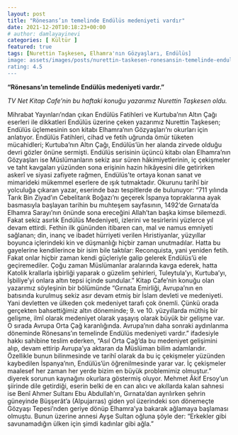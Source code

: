 ```yaml
---
layout: post
title: "Rönesans’ın temelinde Endülüs medeniyeti vardır"
date: 2021-12-20T10:18:23+00:00
# author: damlayayinevi
categories: [ Kültür ]
featured: true
tags: [Nurettin Taşkesen, Elhamra'nın Gözyaşları, Endülüs]
image: assets/images/posts/nurettin-taskesen-ronesansin-temelinde-endulus-medeniyeti-vardir.jpg
rating: 4.5
---
```


**“Rönesans’ın temelinde Endülüs medeniyeti vardır.”**

*TV Net Kitap Cafe’nin bu haftaki konuğu yazarımız Nurettin Taşkesen oldu.*

Mihrabat Yayınları’ndan çıkan Endülüs Fatihleri ve Kurtuba’nın Altın Çağı eserleri ile dikkatleri Endülüs üzerine çeken yazarımız Nurettin Taşkesen; Endülüs üçlemesinin son kitabı Elhamra’nın Gözyaşları’nı okurları için anlatıyor.
Endülüs Fatihleri, cihad ve fetih uğrunda ömür tüketen mücahidleri; Kurtuba’nın Altın Çağı, Endülüs’ün her alanda zirvede olduğu devri gözler önüne sermişti. Endülüs serisinin üçüncü kitabı olan Elhamra’nın Gözyaşları ise Müslümanların sekiz asır süren hâkimiyetlerinin, iç çekişmeler ve taht kavgaları yüzünden sona erişinin hazin hikâyesini dile getirirken askerî ve siyasi zafiyete rağmen, Endülüs’te ortaya konan sanat ve mimarideki mükemmel eserlere de ışık tutmaktadır.
Okurunu tarihî bir yolculuğa çıkaran yazar, eserinde bazı tespitlerde de bulunuyor:
 “711 yılında Tarık Bin Ziyad’ın Cebelitarık Boğazı’nı geçerek İspanya topraklarına ayak basmasıyla başlayan tarihin bu muhteşem sayfasının, 1492’de Gırnata’da Elhamra Sarayı’nın önünde sona ereceğini Allah’tan başka kimse bilemezdi. Fakat sekiz asırlık Endülüs Medeniyeti, izlerini ve tesirlerini yüzlerce yıl devam ettirdi. 
Fethin ilk gününden itibaren can, mal ve namus emniyeti sağlanan; din, inanç ve ibadet hürriyeti verilen Hıristiyanlar, yüzyıllar boyunca içlerindeki kin ve düşmanlığı hiçbir zaman unutmadılar. Hatta bu gayelerine kendilerince bir isim bile taktılar: Reconquista, yani yeniden fetih. Fakat onlar hiçbir zaman kendi güçleriyle galip gelerek Endülüs’ü ele geçiremediler. Çoğu zaman Müslümanlar aralarında kavga ederek, hatta Katolik krallarla işbirliği yaparak o güzelim şehirleri, Tuleytula’yı, Kurtuba’yı, İşbiliye’yi onlara altın tepsi içinde sundular.”
Kitap Cafe’nin konuğu olan yazarımız söyleşinin bir bölümünde “Gırnata Emirliği, Avrupa’nın en batısında kurulmuş sekiz asır devam etmiş bir İslam devleti ve medeniyeti. Yani devletten ve ülkeden çok medeniyet tarafı çok önemli. Çünkü orada gerçekten bahsettiğimiz altın döneminde; 9. ve 10. yüzyıllarda müthiş bir gelişme, ilmî olarak medeniyet olarak yaşayış olarak büyük bir gelişme var. O sırada Avrupa Orta Çağ karanlığında. Avrupa’nın daha sonraki aydınlanma döneminde Rönesans’ın temelinde Endülüs medeniyeti vardır.” ifadesiyle hakkı sahibine teslim ederken, “Asıl Orta Çağ’da bu medeniyet gelişimini alıp, devam ettirip Avrupa’ya aktaran da Müslüman bilim adamlarıdır. Özellikle bunun bilinmesinde ve tarihî olarak da bu iç çekişmeler yüzünden kaybedilen İspanya’nın, Endülüs’ün öğrenilmesinde yarar var. İç çekişmeler maalesef her zaman her yerde bizim en büyük problemimiz olmuştur.” diyerek sorunun kaynağını okurlara göstermiş oluyor. 
Mehmet Âkif Ersoy’un şiirinde dile getirdiği, eserin belki de en can alıcı ve akıllarda kalan sahnesi ise Benî Ahmer Sultanı Ebu Abdullah’ın, Gırnata’dan ayrılırken şehrin güneyinde Büşşerât’a (Alpujarras) giden yol üzerindeki son dönemeçte Gözyaşı Tepesi’nden geriye dönüp Elhamra’ya bakarak ağlamaya başlaması olmuştu. Bunun üzerine annesi Ayşe Sultan oğluna şöyle der:
 “Erkekler gibi savunamadığın ülken için şimdi kadınlar gibi ağla.”

